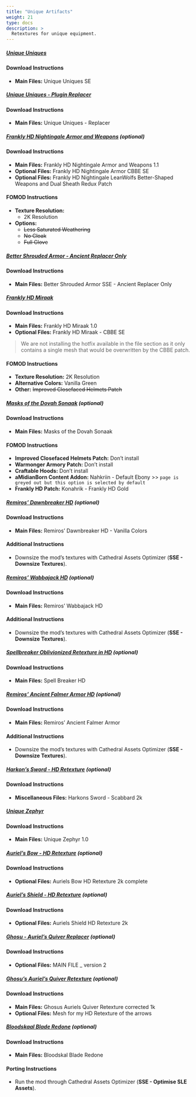 ```yaml
---
title: "Unique Artifacts"
weight: 21
type: docs
description: >
  Retextures for unique equipment.
---
```


##### [Unique Uniques](https://www.nexusmods.com/skyrimspecialedition/mods/3334?tab=files)

#### Download Instructions

* **Main Files:** Unique Uniques SE

##### [Unique Uniques - Plugin Replacer](https://www.nexusmods.com/skyrimspecialedition/mods/23614?tab=files)

#### Download Instructions

* **Main Files:** Unique Uniques - Replacer

##### [Frankly HD Nightingale Armor and Weapons](https://www.nexusmods.com/skyrimspecialedition/mods/18560?tab=files) (optional)

#### Download Instructions

* **Main Files:** Frankly HD Nightingale Armor and Weapons 1.1
* **Optional Files:** Frankly HD Nightingale Armor CBBE SE
* **Optional Files:** Frankly HD Nightingale LeanWolfs Better-Shaped Weapons and Dual Sheath Redux Patch

#### FOMOD Instructions

* **Texture Resolution:**
  * 2K Resolution
* **Options:**
  * ~~Less Saturated Weathering~~
  * ~~No Cloak~~
  * ~~Full Glove~~

##### [Better Shrouded Armor - Ancient Replacer Only](https://www.nexusmods.com/skyrimspecialedition/mods/26111?tab=files)

#### Download Instructions

* **Main Files:** Better Shrouded Armor SSE - Ancient Replacer Only

##### [Frankly HD Miraak](https://www.nexusmods.com/skyrimspecialedition/mods/19699?tab=files)

#### Download Instructions

* **Main Files:** Frankly HD Miraak 1.0
* **Optional Files:** Frankly HD Miraak - CBBE SE

> We are not installing the hotfix available in the file section as it only contains a single mesh that would be overwritten by the CBBE patch.

#### FOMOD Instructions

* **Texture Resolution:** 2K Resolution
* **Alternative Colors:** Vanilla Green
* **Other:** ~~Improved Closefaced Helmets Patch~~

##### [Masks of the Dovah Sonaak](https://www.nexusmods.com/skyrimspecialedition/mods/23251?tab=files) (optional)

#### Download Instructions

* **Main Files:** Masks of the Dovah Sonaak

#### FOMOD Instructions

* **Improved Closefaced Helmets Patch:** Don’t install
* **Warmonger Armory Patch:** Don’t install
* **Craftable Hoods:** Don’t install
* **aMidianBorn Content Addon:** Nahkriin - Default Ebony >> `page is greyed out but this option is selected by default`
* **Frankly HD Patch:** Konahrik - Frankly HD Gold

##### [Remiros’ Dawnbreaker HD](https://www.nexusmods.com/skyrimspecialedition/mods/22334?tab=files) (optional)

#### Download Instructions

* **Main Files:** Remiros’ Dawnbreaker HD - Vanilla Colors

#### Additional Instructions

* Downsize the mod’s textures with Cathedral Assets Optimizer (**SSE - Downsize Textures**).

##### [Remiros’ Wabbajack HD](https://www.nexusmods.com/skyrimspecialedition/mods/18853?tab=files) (optional)

#### Download Instructions

* **Main Files:** Remiros’ Wabbajack HD

#### Additional Instructions

* Downsize the mod’s textures with Cathedral Assets Optimizer (**SSE - Downsize Textures**).

##### [Spellbreaker Oblivionized Retexture in HD](https://www.nexusmods.com/skyrimspecialedition/mods/32430?tab=files) (optional)

#### Download Instructions

* **Main Files:** Spell Breaker HD

##### [Remiros’ Ancient Falmer Armor HD](https://www.nexusmods.com/skyrimspecialedition/mods/22458?tab=files) (optional)

#### Download Instructions

* **Main Files:** Remiros’ Ancient Falmer Armor

#### Additional Instructions

* Downsize the mod’s textures with Cathedral Assets Optimizer (**SSE - Downsize Textures**).

##### [Harkon’s Sword - HD Retexture](https://www.nexusmods.com/skyrim/mods/52004?tab=files) (optional)

#### Download Instructions

* **Miscellaneous Files:** Harkons Sword - Scabbard 2k

##### [Unique Zephyr](https://www.nexusmods.com/skyrimspecialedition/mods/16956?tab=files)

#### Download Instructions

* **Main Files:** Unique Zephyr 1.0

##### [Auriel’s Bow - HD Retexture](https://www.nexusmods.com/skyrim/mods/44333?tab=files) (optional)

#### Download Instructions

* **Optional Files:** Auriels Bow HD Retexture 2k complete

##### [Auriel’s Shield - HD Retexture](https://www.nexusmods.com/skyrim/mods/51148?tab=files) (optional)

#### Download Instructions

* **Optional Files:** Auriels Shield HD Retexture 2k

##### [Ghosu - Auriel’s Quiver Replacer](https://www.nexusmods.com/skyrim/mods/51822?tab=files) (optional)

#### Download Instructions

* **Optional Files:** MAIN FILE _ version 2

##### [Ghosu’s Auriel’s Quiver Retexture](https://www.nexusmods.com/skyrim/mods/58218?tab=files) (optional)

#### Download Instructions

* **Main Files:** Ghosus Auriels Quiver Retexture corrected 1k
* **Optional Files:** Mesh for my HD Retexture of the arrows

##### [Bloodskaal Blade Redone](https://www.nexusmods.com/skyrim/mods/54229?tab=files) (optional)

#### Download Instructions

* **Main Files:** Bloodskal Blade Redone

#### Porting Instructions

* Run the mod through Cathedral Assets Optimizer (**SSE - Optimise SLE Assets**).

